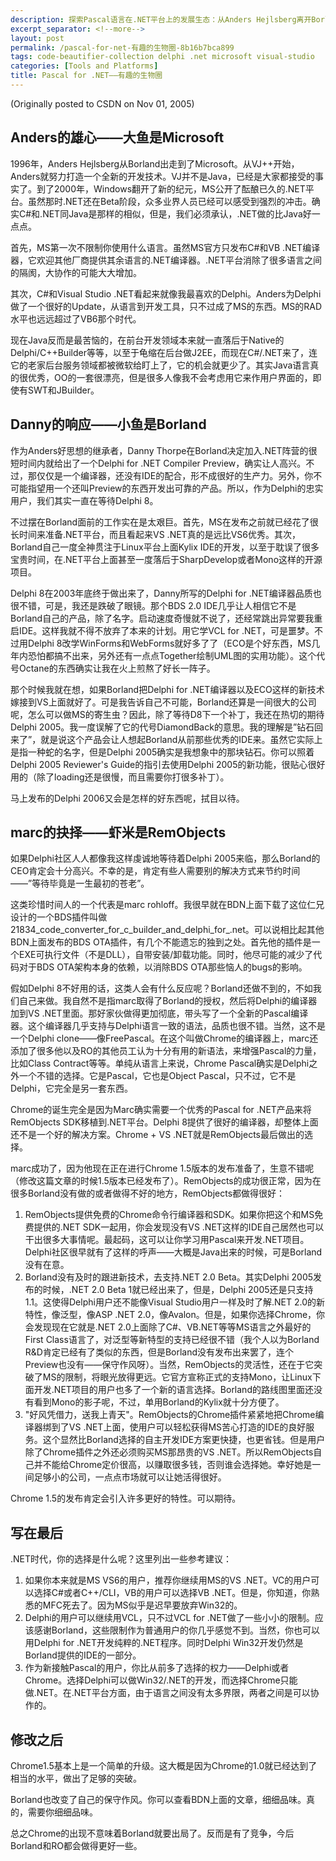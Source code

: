 ```yaml
---
description: 探索Pascal语言在.NET平台上的发展生态：从Anders Hejlsberg离开Borland到Microsoft创建C#，Borland推出Delphi for .NET应对挑战，以及RemObjects开发Chrome编译器提供另一种选择。文章深入分析了这三家公司的技术路线和市场策略，为Pascal开发者提供了.NET平台选择指南。
excerpt_separator: <!--more-->
layout: post
permalink: /pascal-for-net-有趣的生物圈-8b16b7bca899
tags: code-beautifier-collection delphi .net microsoft visual-studio
categories: [Tools and Platforms]
title: Pascal for .NET――有趣的生物圈
---
```

(Originally posted to CSDN on Nov 01, 2005)

## Anders的雄心――大鱼是Microsoft

1996年，Anders Hejlsberg从Borland出走到了Microsoft。从VJ++开始，Anders就努力打造一个全新的开发技术。VJ并不是Java，已经是大家都接受的事实了。到了2000年，Windows翻开了新的纪元，MS公开了酝酿已久的.NET平台。虽然那时.NET还在Beta阶段，众多业界人员已经可以感受到强烈的冲击。确实C#和.NET同Java是那样的相似，但是，我们必须承认，.NET做的比Java好一点点。

首先，MS第一次不限制你使用什么语言。虽然MS官方只发布C#和VB .NET编译器，它欢迎其他厂商提供其余语言的.NET编译器。.NET平台消除了很多语言之间的隔阂，大协作的可能大大增加。

其次，C#和Visual Studio .NET看起来就像我最喜欢的Delphi。Anders为Delphi做了一个很好的Update，从语言到开发工具，只不过成了MS的东西。MS的RAD水平也远远超过了VB6那个时代。

现在Java反而是最苦恼的，在前台开发领域本来就一直落后于Native的Delphi/C++Builder等等，以至于龟缩在后台做J2EE，而现在C#/.NET来了，连它的老家后台服务领域都被微软给盯上了，它的机会就更少了。其实Java语言真的很优秀，OO的一套很漂亮，但是很多人像我不会考虑用它来作用户界面的，即使有SWT和JBuilder。

## Danny的响应――小鱼是Borland

作为Anders好思想的继承者，Danny Thorpe在Borland决定加入.NET阵营的很短时间内就给出了一个Delphi for .NET Compiler Preview，确实让人高兴。不过，那仅仅是一个编译器，还没有IDE的配合，形不成很好的生产力。另外，你不可能指望用一个还叫Preview的东西开发出可靠的产品。所以，作为Delphi的忠实用户，我们其实一直在等待Delphi 8。

不过摆在Borland面前的工作实在是太艰巨。首先，MS在发布之前就已经花了很长时间来准备.NET平台，而且看起来VS .NET真的是远比VS6优秀。其次，Borland自己一度全神贯注于Linux平台上面Kylix IDE的开发，以至于耽误了很多宝贵时间，在.NET平台上面甚至一度落后于SharpDevelop或者Mono这样的开源项目。

Delphi 8在2003年底终于做出来了，Danny所写的Delphi for .NET编译器品质也很不错，可是，我还是跌破了眼镜。那个BDS 2.0 IDE几乎让人相信它不是Borland自己的产品，除了名字。启动速度奇慢就不说了，还经常跳出异常要我重启IDE。这样我就不得不放弃了本来的计划。用它学VCL for .NET，可是噩梦。不过用Delphi 8改学WinForms和WebForms就好多了了（ECO是个好东西，MS几年内恐怕都搞不出来，另外还有一点点Together绘制UML图的实用功能）。这个代号Octane的东西确实让我在火上煎熬了好长一阵子。

那个时候我就在想，如果Borland把Delphi for .NET编译器以及ECO这样的新技术嫁接到VS上面就好了。可是我告诉自己不可能，Borland还算是一间很大的公司呢，怎么可以做MS的寄生虫？因此，除了等待D8下一个补丁，我还在热切的期待Delphi 2005。我一度误解了它的代号DiamondBack的意思。我的理解是”钻石回来了”，就是说这个产品会让人想起Borland从前那些优秀的IDE来。虽然它实际上是指一种蛇的名字，但是Delphi 2005确实是我想象中的那块钻石。你可以照着Delphi 2005 Reviewer's Guide的指引去使用Delphi 2005的新功能，很贴心很好用的（除了loading还是很慢，而且需要你打很多补丁）。

马上发布的Delphi 2006又会是怎样的好东西呢，拭目以待。

## marc的抉择――虾米是RemObjects

如果Delphi社区人人都像我这样虔诚地等待着Delphi 2005来临，那么Borland的CEO肯定会十分高兴。不幸的是，肯定有些人需要别的解决方式来节约时间――”等待毕竟是一生最初的苍老”。

这类珍惜时间人的一个代表是marc rohloff。我很早就在BDN上面下载了这位仁兄设计的一个BDS插件叫做21834_code_converter_for_c_builder_and_delphi_for_.net。可以说相比起其他BDN上面发布的BDS OTA插件，有几个不能遗忘的独到之处。首先他的插件是一个EXE可执行文件（不是DLL），自带安装/卸载功能。同时，他尽可能的减少了代码对于BDS OTA架构本身的依赖，以消除BDS OTA那些恼人的bugs的影响。

假如Delphi 8不好用的话，这类人会有什么反应呢？Borland还做不到的，不如我们自己来做。我自然不是指marc取得了Borland的授权，然后将Delphi的编译器加到VS .NET里面。那好家伙做得更加彻底，带头写了一个全新的Pascal编译器。这个编译器几乎支持与Delphi语言一致的语法，品质也很不错。当然，这不是一个Delphi clone――像FreePascal。在这个叫做Chrome的编译器上，marc还添加了很多他以及RO的其他员工认为十分有用的新语法，来增强Pascal的力量，比如Class Contract等等。单纯从语言上来说，Chrome Pascal确实是Delphi之外一个不错的选择。它是Pascal，它也是Object Pascal，只不过，它不是Delphi，它完全是另一套东西。

Chrome的诞生完全是因为Marc确实需要一个优秀的Pascal for .NET产品来将RemObjects SDK移植到.NET平台。Delphi 8提供了很好的编译器，却整体上面还不是一个好的解决方案。Chrome + VS .NET就是RemObjects最后做出的选择。

marc成功了，因为他现在正在进行Chrome 1.5版本的发布准备了，生意不错呢（修改这篇文章的时候1.5版本已经发布了）。RemObjects的成功很正常，因为在很多Borland没有做的或者做得不好的地方，RemObjects都做得很好：

1. RemObjects提供免费的Chrome命令行编译器和SDK。如果你把这个和MS免费提供的.NET SDK一起用，你会发现没有VS .NET这样的IDE自己居然也可以干出很多大事情呢。最起码，这可以让你学习用Pascal来开发.NET项目。Delphi社区很早就有了这样的呼声――大概是Java出来的时候，可是Borland没有在意。
1. Borland没有及时的跟进新技术，去支持.NET 2.0 Beta。其实Delphi 2005发布的时候，.NET 2.0 Beta 1就已经出来了，但是，Delphi 2005还是只支持1.1。这使得Delphi用户还不能像Visual Studio用户一样及时了解.NET 2.0的新特性，像泛型，像ASP .NET 2.0，像Avalon。但是，如果你选择Chrome，你会发现现在它就是.NET 2.0上面除了C#、VB.NET等等MS语言之外最好的First Class语言了，对泛型等新特型的支持已经很不错（我个人以为Borland R&D肯定已经有了类似的东西，但是Borland没有发布出来罢了，连个Preview也没有――保守作风呀）。当然，RemObjects的灵活性，还在于它突破了MS的限制，将眼光放得更远。它官方宣称正式的支持Mono，让Linux下面开发.NET项目的用户也多了一个新的语言选择。Borland的路线图里面还没有看到Mono的影子呢，不过，单用Borland的Kylix就十分方便了。
1. "好风凭借力，送我上青天"。RemObjects的Chrome插件紧紧地把Chrome编译器绑到了VS .NET上面，使用户可以轻松获得MS苦心打造的IDE的良好服务。这个显然比Borland选择的自主开发IDE方案更快捷，也更省钱。但是用户除了Chrome插件之外还必须购买MS那昂贵的VS .NET。所以RemObjects自己并不能给Chrome定价很高，以赚取很多钱，否则谁会选择她。幸好她是一间足够小的公司，一点点市场就可以让她活得很好。

Chrome 1.5的发布肯定会引入许多更好的特性。可以期待。

## 写在最后

.NET时代，你的选择是什么呢？这里列出一些参考建议：

1. 如果你本来就是MS VS6的用户，推荐你继续用MS的VS .NET。VC的用户可以选择C#或者C++/CLI，VB的用户可以选择VB .NET。但是，你知道，你熟悉的MFC死去了。因为MS似乎是迟早要放弃Win32的。
1. Delphi的用户可以继续用VCL，只不过VCL for .NET做了一些小小的限制。应该感谢Borland，这些限制作为普通用户的你几乎感觉不到。当然，你也可以用Delphi for .NET开发纯粹的.NET程序。同时Delphi Win32开发仍然是Borland提供的IDE的一部分。
1. 作为新接触Pascal的用户，你比从前多了选择的权力――Delphi或者Chrome。选择Delphi可以做Win32/.NET的开发，而选择Chrome只能做.NET。在.NET平台方面，由于语言之间没有太多界限，两者之间是可以协作的。

## 修改之后

Chrome1.5基本上是一个简单的升级。这大概是因为Chrome的1.0就已经达到了相当的水平，做出了足够的突破。

Borland也改变了自己的保守作风。你可以查看BDN上面的文章，细细品味。真的，需要你细细品味。

总之Chrome的出现不意味着Borland就要出局了。反而是有了竞争，今后Borland和RO都会做得更好一些。
